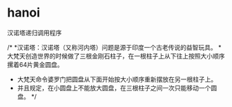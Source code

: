 # hanoi
汉诺塔递归调用程序

/*
 *汉诺塔：汉诺塔（又称河内塔）问题是源于印度一个古老传说的益智玩具。
 *大梵天创造世界的时候做了三根金刚石柱子，在一根柱子上从下往上按照大小顺序摞着64片黄金圆盘。
 * 大梵天命令婆罗门把圆盘从下面开始按大小顺序重新摆放在另一根柱子上。
 * 并且规定，在小圆盘上不能放大圆盘，在三根柱子之间一次只能移动一个圆盘。 
 */
